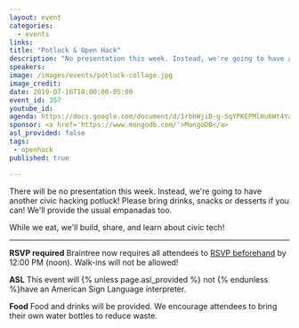 ```yaml
---
layout: event
categories:
  - events
links: 
title: "Potluck & Open Hack"
description: "No presentation this week. Instead, we're going to have another civic hacking potluck! If you'd like, please bring drinks, snacks or desserts! We'll provide the usual empanadas too. While we eat, we'll build, share, and learn about civic tech! Don't forget to RSVP by noon on Tuesday!"
speakers:
image: /images/events/potluck-collage.jpg
image_credit:
date: 2019-07-16T18:00:00-05:00
event_id: 357
youtube_id: 
agenda: https://docs.google.com/document/d/1rbhWjiB-g-SqYPKEPMlHu6Wt4Yaua3zs_37x3vaIn8o/edit?usp=sharing
sponsor: <a href='https://www.mongodb.com/'>MongoDB</a>
asl_provided: false
tags: 
 - openhack
published: true

---
```


There will be no presentation this week. Instead, we're going to have another civic hacking potluck! Please bring drinks, snacks or desserts if you can! We'll provide the usual empanadas too.

While we eat, we'll build, share, and learn about civic tech!

---

**RSVP required** Braintree now requires all attendees to [RSVP beforehand]({{site.rsvp_url}}) by 12:00 PM (noon). Walk-ins will not be allowed!

**ASL** This event will {% unless page.asl_provided %} not {% endunless %}have an American Sign Language interpreter.

**Food** Food and drinks will be provided. We encourage attendees to bring their own water bottles to reduce waste.
